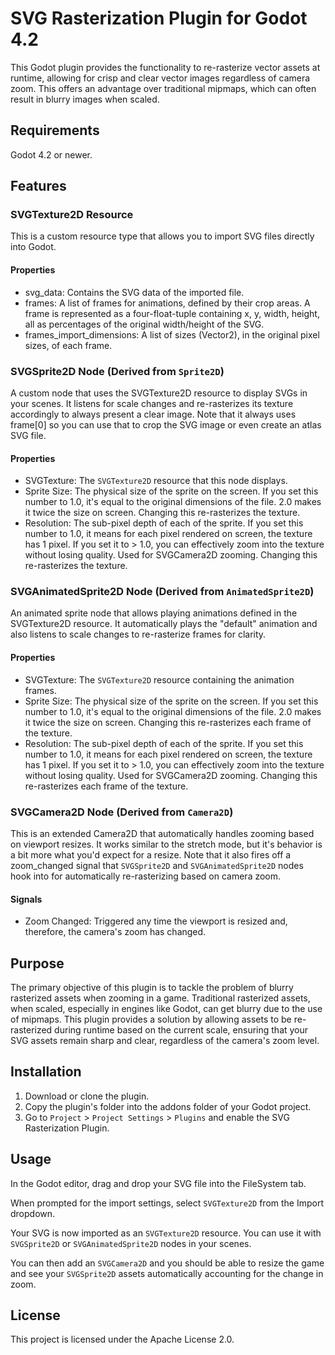 # SVG Rasterization Plugin for Godot 4.2

This Godot plugin provides the functionality to re-rasterize vector assets at runtime, allowing for crisp and clear vector images regardless of camera zoom. This offers an advantage over traditional mipmaps, which can often result in blurry images when scaled.

## Requirements

Godot 4.2 or newer.


## Features

### SVGTexture2D Resource

This is a custom resource type that allows you to import SVG files directly into Godot.

#### Properties

* svg_data: Contains the SVG data of the imported file.
* frames: A list of frames for animations, defined by their crop areas. A frame is represented as a four-float-tuple containing x, y, width, height, all as percentages of the original width/height of the SVG.
* frames_import_dimensions: A list of sizes (Vector2), in the original pixel sizes, of each frame.

### SVGSprite2D Node (Derived from `Sprite2D`)

A custom node that uses the SVGTexture2D resource to display SVGs in your scenes. It listens for scale changes and re-rasterizes its texture accordingly to always present a clear image. Note that it always uses frame[0] so you can use that to crop the SVG image or even create an atlas SVG file.

#### Properties

* SVGTexture: The `SVGTexture2D` resource that this node displays.
* Sprite Size: The physical size of the sprite on the screen. If you set this number to 1.0, it's equal to the original dimensions of the file. 2.0 makes it twice the size on screen. Changing this re-rasterizes the texture.
* Resolution: The sub-pixel depth of each of the sprite. If you set this number to 1.0, it means for each pixel rendered on screen, the texture has 1 pixel. If you set it to > 1.0, you can effectively zoom into the texture without losing quality. Used for SVGCamera2D zooming. Changing this re-rasterizes the texture.

### SVGAnimatedSprite2D Node (Derived from `AnimatedSprite2D`)

An animated sprite node that allows playing animations defined in the SVGTexture2D resource. It automatically plays the "default" animation and also listens to scale changes to re-rasterize frames for clarity.

#### Properties

* SVGTexture: The `SVGTexture2D` resource containing the animation frames.
* Sprite Size: The physical size of the sprite on the screen. If you set this number to 1.0, it's equal to the original dimensions of the file. 2.0 makes it twice the size on screen. Changing this re-rasterizes each frame of the texture.
* Resolution: The sub-pixel depth of each of the sprite. If you set this number to 1.0, it means for each pixel rendered on screen, the texture has 1 pixel. If you set it to > 1.0, you can effectively zoom into the texture without losing quality. Used for SVGCamera2D zooming. Changing this re-rasterizes each frame of the texture.

### SVGCamera2D Node (Derived from `Camera2D`)

This is an extended Camera2D that automatically handles zooming based on viewport resizes. It works similar to the stretch mode, but it's behavior is a bit more what you'd expect for a resize. Note that it also fires off a zoom_changed signal that `SVGSprite2D` and `SVGAnimatedSprite2D` nodes hook into for automatically re-rasterizing based on camera zoom.

#### Signals

* Zoom Changed: Triggered any time the viewport is resized and, therefore, the camera's zoom has changed.

## Purpose

The primary objective of this plugin is to tackle the problem of blurry rasterized assets when zooming in a game. Traditional rasterized assets, when scaled, especially in engines like Godot, can get blurry due to the use of mipmaps. This plugin provides a solution by allowing assets to be re-rasterized during runtime based on the current scale, ensuring that your SVG assets remain sharp and clear, regardless of the camera's zoom level.

## Installation

1. Download or clone the plugin.
2. Copy the plugin's folder into the addons folder of your Godot project.
3. Go to `Project` > `Project Settings` > `Plugins` and enable the SVG Rasterization Plugin.

## Usage

In the Godot editor, drag and drop your SVG file into the FileSystem tab.

When prompted for the import settings, select `SVGTexture2D` from the Import dropdown.

Your SVG is now imported as an `SVGTexture2D` resource. You can use it with `SVGSprite2D` or `SVGAnimatedSprite2D` nodes in your scenes.

You can then add an `SVGCamera2D` and you should be able to resize the game and see your `SVGSprite2D` assets automatically accounting for the change in zoom.

## License

This project is licensed under the Apache License 2.0.